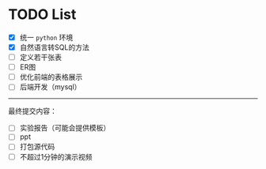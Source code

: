 # TODO List

- [x] 统一 `python` 环境
- [x] 自然语言转SQL的方法
- [ ] 定义若干张表
- [ ] ER图
- [ ] 优化前端的表格展示
- [ ] 后端开发（mysql）

---

最终提交内容：

- [ ] 实验报告（可能会提供模板）
- [ ] ppt
- [ ] 打包源代码
- [ ] 不超过1分钟的演示视频